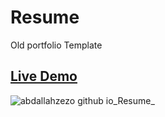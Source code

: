 # Resume
Old portfolio Template 

## [Live Demo](https://abdallahzezo.github.io/Resume/)

![abdallahzezo github io_Resume_](https://github.com/Abdallahzezo/Resume/assets/100561400/98e4ec86-c1f1-4913-a13b-82fff9b698dc)
